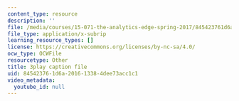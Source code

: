 ```yaml
---
content_type: resource
description: ''
file: /media/courses/15-071-the-analytics-edge-spring-2017/845423761d6a201613384dee73acc1c1_E_KUHMuoPLE.srt
file_type: application/x-subrip
learning_resource_types: []
license: https://creativecommons.org/licenses/by-nc-sa/4.0/
ocw_type: OCWFile
resourcetype: Other
title: 3play caption file
uid: 84542376-1d6a-2016-1338-4dee73acc1c1
video_metadata:
  youtube_id: null
---
```

